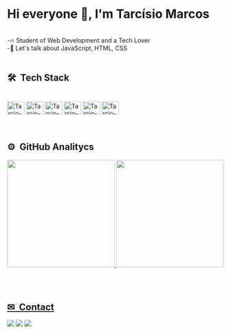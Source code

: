 <h1 align="left">Hi everyone 👋, I'm Tarcísio Marcos</h1>
<br>
-🔥 Student of Web Development and a Tech Lover <br>
-💬 Let's talk about JavaScript, HTML, CSS <br><br>


## 🛠  &nbsp;Tech Stack
<div style="display: inline_block"><br>
<img align="center" alt="Tarcio-HTML" height="30" width="40" src="https://cdn.jsdelivr.net/gh/devicons/devicon/icons/html5/html5-original.svg"/>
<img align="center" alt="Tarcio-CSS" height="30" width="40" src="https://cdn.jsdelivr.net/gh/devicons/devicon/icons/css3/css3-original.svg"/>
<img align="center" alt="Tarcio-Bootstrap" height="30" width="40" src="https://cdn.jsdelivr.net/gh/devicons/devicon/icons/bootstrap/bootstrap-original.svg"/>
<img align="center" alt="Tarcio-JS" height="30" width="40" src="https://cdn.jsdelivr.net/gh/devicons/devicon/icons/javascript/javascript-original.svg" />
<img align="center" alt="Tarcio-Python" height="30" width="40" src="https://cdn.jsdelivr.net/gh/devicons/devicon/icons/python/python-original.svg"/>
<img align="center" alt="Tarcio-Selenium" height="30" width="40" src="https://cdn.jsdelivr.net/gh/devicons/devicon/icons/selenium/selenium-original.svg" />
</div>
<br><br>

## ⚙ &nbsp;GitHub Analitycs
<p align="left">
<a href="https://linktr.ee/tarcisiofilho">
<img height="250em" src="https://github-readme-stats.vercel.app/api?username=filhotarcisio&show_icons=true&theme=dark#gh-dark-mode-only&include_all_commits=true&count_private=true"/>
<img height="250em" src="https://github-readme-stats.vercel.app/api/top-langs/?username=filhotarcisio&layout=compact&theme=dark"/>
</p>
<br><br>

## ✉ &nbsp;Contact
<div>
  <a href="https://www.linkedin.com/in/tarcísio-marcos-b97a6219b/" target="_blank"><img src="https://img.shields.io/badge/LinkedIn-0077B5?style=for-the-badge&logo=linkedin&logoColor=white" target="_blank"/></a>
  <a href="https://www.instagram.com/tarcisio_m4rcos/" target="_blank"><img src="https://img.shields.io/badge/Instagram-E4405F?style=for-the-badge&logo=instagram&logoColor=white" target="_blank"/></a>
  <a href="mailto:tarcisio.marcos.filho@outlook.com" target="_blank"><img src="https://img.shields.io/badge/Microsoft_Outlook-0078D4?style=for-the-badge&logo=microsoft-outlook&logoColor=white" target="_blank"/></a>
</div>
